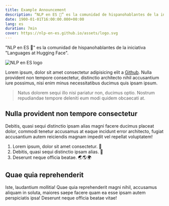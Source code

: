 ```yaml
---
title: Example Announcement
description: “NLP en ES 🤗” es la comunidad de hispanohablantes de la iniciativa “Languages at Hugging Face”.
date: 1900-01-01T16:00:00.000+00:00
lang: es
duration: 7min
cover: https://nlp-en-es.github.io/assets/logo.svg
---
```


"NLP en ES 🤗" es la comunidad de hispanohablantes de la iniciativa "Languages at Hugging Face".

<div class="flex justify-center">
    <img alt="NLP en ES logo" src="https://nlp-en-es.github.io/assets/logo.svg" />
</div>


Lorem ipsum, dolor sit amet consectetur adipisicing elit a [Github](https://github.com/nlp-en-es). Nulla provident non tempore consectetur, distinctio architecto nihil accusantium iure possimus, nisi enim minus necessitatibus ducimus quis ipsam ipsum. 

> Natus dolorem sequi illo nisi pariatur non, ducimus optio. Nostrum repudiandae tempore deleniti eum modi quidem obcaecati at.

## Nulla provident non tempore consectetur

Debitis, quasi sequi distinctio ipsam alias magni facere ducimus placeat dolor, commodi tenetur accusamus at eaque incidunt error architecto, fugiat accusantium autem reiciendis magnam impedit vel repellat voluptatem!

1. Lorem ipsum, dolor sit amet consectetur. 🚀
1. Debitis, quasi sequi distinctio ipsam alias. 🤗 
1. Deserunt neque officia beatae. 🌏🌎🌍

## Quae quia reprehenderit

Iste, laudantium mollitia! Quae quia reprehenderit magni nihil, accusamus aliquam in soluta, maiores saepe facere quam ea esse ipsam autem perspiciatis ipsa! Deserunt neque officia beatae vitae!
